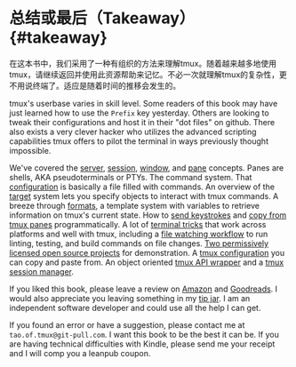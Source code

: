 # 总结或最后（Takeaway） {#takeaway}

在这本书中，我们采用了一种有组织的方法来理解tmux。随着越来越多地使用tmux，请继续返回并使用此资源帮助来记忆。不必一次就理解tmux的复杂性，更不用说终端了。适应是随着时间的推移会发生的。

tmux's userbase varies in skill level. Some readers of this book may have just
learned how to use the `Prefix` key yesterday. Others are looking to tweak their
configurations and host it in their "dot files" on github. There also exists a
very clever hacker who utilizes the advanced scripting capabilities tmux
offers to pilot the terminal in ways previously thought impossible.

We've covered the [server](#server), [session](#sessions), [window](#windows),
and [pane](#panes) concepts. Panes are shells, AKA pseudoterminals or
PTYs. The command system. That [configuration](#config) is basically a file
filled with commands. An overview of the [target](#targets) system lets
you specify objects to interact with tmux commands. A breeze through [formats](#formats),
a template system with variables to retrieve information on tmux's current
state. How to [send keystrokes](#send-keys) and [copy from tmux panes](#capture-pane)
programmatically. A lot of [terminal tricks](#tips-and-tricks) that work across
platforms and well with tmux, including a [file watching workflow](#file-watching)
to run linting, testing, and build commands on file changes. [Two permissively licensed open source projects](#example-projects)
for demonstration. A [tmux configuration](https://www.github.com/tony/tmux-config)
you can copy and paste from. An object oriented [tmux API wrapper](https://libtmux.git-pull.com)
and a [tmux session manager](https://tmuxp.git-pull.com).

If you liked this book, please leave a review on [Amazon](http://amzn.to/2gPfRhC) and
[Goodreads](https://www.goodreads.com/book/show/33246223-the-tao-of-tmux). I
would also appreciate you leaving something in my [tip jar](https://www.git-pull.com/support.html).
I am an independent software developer and could use all the help I can get.

If you found an error or have a suggestion, please contact me at
`tao.of.tmux@git-pull.com`. I want this book to be the best it can be.
If you are having technical difficulties with Kindle, please send me your
receipt and I will comp you a leanpub coupon.
